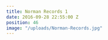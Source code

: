 ```yaml
---
title: Norman Records 1
date: 2016-09-28 22:55:00 Z
position: 46
image: "/uploads/Norman-Records.jpg"
---
```


